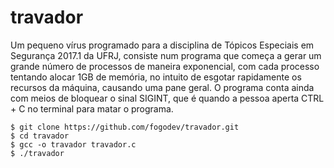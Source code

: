 # travador
Um pequeno vírus programado para a disciplina de Tópicos Especiais em Segurança 2017.1 da UFRJ, consiste num programa que começa a gerar um grande número de processos de maneira exponencial, com cada processo tentando alocar 1GB de memória, no intuito de esgotar rapidamente os recursos da máquina, causando uma pane geral. O programa conta ainda com meios de bloquear o sinal SIGINT, que é quando a pessoa aperta CTRL + C no terminal para matar o programa.

```
$ git clone https://github.com/fogodev/travador.git
$ cd travador
$ gcc -o travador travador.c
$ ./travador
```
